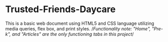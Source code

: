 # Trusted-Friends-Daycare
This is a basic web document using HTML5 and CSS language utilizing media queries, flex box, and print styles. /*Functionality note: "Home", "Pre-k", and "Articles" are the only functioning tabs in this project*/
